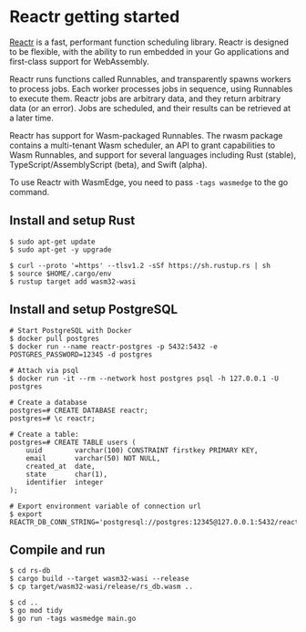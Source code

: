 # Reactr getting started

[Reactr](https://github.com/suborbital/reactr) is a fast, performant function scheduling library. Reactr is designed to be flexible, with the ability to run embedded in your Go applications and first-class support for WebAssembly.

Reactr runs functions called Runnables, and transparently spawns workers to process jobs. Each worker processes jobs in sequence, using Runnables to execute them. Reactr jobs are arbitrary data, and they return arbitrary data (or an error). Jobs are scheduled, and their results can be retrieved at a later time.

Reactr has support for Wasm-packaged Runnables. The rwasm package contains a multi-tenant Wasm scheduler, an API to grant capabilities to Wasm Runnables, and support for several languages including Rust (stable), TypeScript/AssemblyScript (beta), and Swift (alpha).

To use Reactr with WasmEdge, you need to pass `-tags wasmedge` to the go command.

## Install and setup Rust

```
$ sudo apt-get update
$ sudo apt-get -y upgrade

$ curl --proto '=https' --tlsv1.2 -sSf https://sh.rustup.rs | sh
$ source $HOME/.cargo/env
$ rustup target add wasm32-wasi
```

## Install and setup PostgreSQL
```
# Start PostgreSQL with Docker
$ docker pull postgres
$ docker run --name reactr-postgres -p 5432:5432 -e POSTGRES_PASSWORD=12345 -d postgres

# Attach via psql
$ docker run -it --rm --network host postgres psql -h 127.0.0.1 -U postgres

# Create a database
postgres=# CREATE DATABASE reactr;
postgres=# \c reactr;

# Create a table:
postgres=# CREATE TABLE users (
    uuid        varchar(100) CONSTRAINT firstkey PRIMARY KEY,
    email       varchar(50) NOT NULL,
    created_at  date,
    state       char(1),
    identifier  integer
);

# Export environment variable of connection url
$ export REACTR_DB_CONN_STRING='postgresql://postgres:12345@127.0.0.1:5432/reactr'
```

## Compile and run

```
$ cd rs-db
$ cargo build --target wasm32-wasi --release
$ cp target/wasm32-wasi/release/rs_db.wasm ..

$ cd ..
$ go mod tidy
$ go run -tags wasmedge main.go
```

